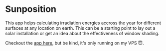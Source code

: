 # Sunposition
This app helps calculating irradiation energies accross the year for different
surfaces at any location on earth.
This can be a starting point to lay out a solar installation or get an idea
about the effectiveness of window shading.

Checkout the [app here](https://sunposition.kehei.de), but be kind, it's only running
on my VPS 😇.
